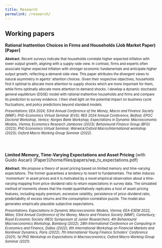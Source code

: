 ```yaml
---
title: Research
permalink: /research/
---
```

## Working papers

<p style="margin-bottom: 0.5em; font-size: 1em;"><strong>Rational Inattention Choices in Firms and Households (Job Market Paper) [Paper]</strong></p>

<p style="margin-bottom: 0.5em; font-size: 0.8em; line-height: 1.5;"><strong>Abstract.</strong> Recent surveys indicate that households correlate higher expected inflation with lower output growth, aligning with a supply-side view. In contrast, firms and experts often associate higher expected inflation with stronger economic fundamentals and anticipate higher output growth, reflecting a demand-side view. This paper attributes the divergent views to natural asymmetry in agents' attention choices. Given their respective objectives, households find it optimal to allocate more attention to supply shocks which are more important for them, while firms optimally allocate more attention to demand shocks. I develop a dynamic stochastic general equilibrium (DSGE) model with rational inattentive households and firms and compare its prediction to survey evidence. I then shed light on the potential impact on business cycle fluctuations, and policy predictions beyond standard models.</p>

<p style="margin-top: 0em; margin-bottom: 5em; font-size: 0.8em; line-height: 1.3;">
<em>Presentations: EEA 2024; 53rd Annual Conference of the Money, Macro and Finance Society (MMF); PhD-Economics Virtual Seminar (EVS); RES 2024 Annual Conference, Belfast; EPOC Doctoral Workshop, Venice; Norges Bank Workshop; Expectations in Dynamic Macroeconomic Models, Vienna; Economics Research Jamboree (2023); Behavioural Finance Group (BFG) (2023); PhD Economics Virtual Seminar; Warwick/Oxford Macro/International workshop (2023); Oxford Macro Working Group Seminar (2022).</em>
</p>



<p style="margin-bottom: 0.5em; font-size: 1em;"><strong>Limited Memory, Time-Varying Expectations and Asset Pricing</strong> (with Guido Ascari) [Paper](/home/files/papers/wp_tv_expectations.pdf) </p> 
<p style="margin-bottom: 0.5em; font-size: 0.8em; line-height: 1.5;"><strong>Abstract.</strong> We propose a theory of asset pricing based on limited memory and time-varying expectations. The former guarantees a tendency to revert to fundamentals. The latter induces `momentum' in asset prices and it is motivated by a novel empirical observation about a time-varying mapping from price-dividend ratio to return expectations in survey data. The simulated method of moments shows that the model quantitatively replicates a host of asset-pricing features, including equity premium, excessive volatility, persistence of price-dividend ratio, predictability of excess returns and the consumption correlation puzzle. The model also generates empirically plausible subjective expectations.</p>

<p style="margin-top: 0em; margin-bottom: 5em; font-size: 0.8em; line-height: 1.3;">
<em>Presentations:  Expectations in Dynamic Macroeconomic Models, Vienna; EEA-ESEM 2022, Milan; 53rd Annual Conference of the Money, Macro and Finance  Society (MMF), Canterbury; Royal Economic Society (RES) Symposium of Junior Researchers; 4th Behavioural Macroeconomics Workshop, Bamberg (2022); 28th International Conference on Computing in Economics and Finance, Dallas (2022); 6th International Workshop on Financial Markets and Nonlinear Dynamics, Paris (2022); 7th International Young Finance Scholars' Conference (2021); 1st PhD Workshop on Expectations in Macroeconomics;  Oxford Macro Working Group Seminar (2021).</em>
</p>
